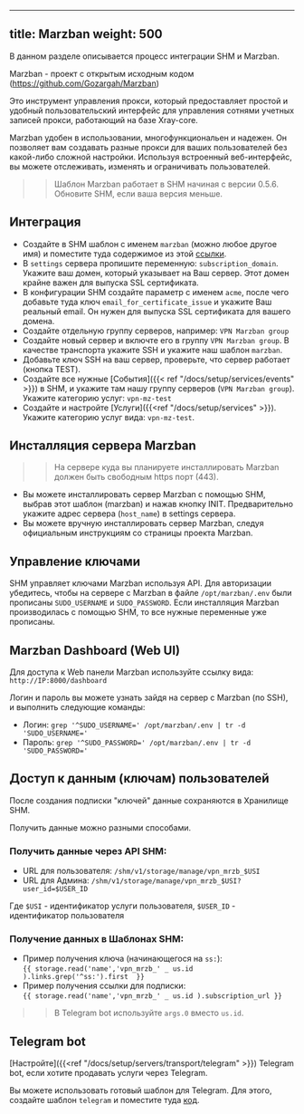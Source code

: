 
---
title: Marzban
weight: 500
---

В данном разделе описывается процесс интеграции SHM и Marzban.

Marzban - проект с открытым исходным кодом (https://github.com/Gozargah/Marzban)

Это инструмент управления прокси, который предоставляет простой и удобный пользовательский интерфейс для управления сотнями учетных записей прокси,
работающий на базе Xray-core.

Marzban удобен в использовании, многофункциональен и надежен.
Он позволяет вам создавать разные прокси для ваших пользователей без какой-либо сложной настройки.
Используя встроенный веб-интерфейс, вы можете отслеживать, изменять и ограничивать пользователей.

>> Шаблон Marzban работает в SHM начиная с версии 0.5.6. Обновите SHM, если ваша версия меньше.

## Интеграция

- Создайте в SHM шаблон с именем `marzban` (можно любое другое имя) и поместите туда содержимое из этой
[ссылки](https://raw.githubusercontent.com/danuk/shm-templates/main/marzban/shm_actions_script.sh).
- В `settings` сервера пропишите переменную: `subscription_domain`. Укажите ваш домен, который указывает на Ваш сервер. Этот домен крайне важен для выпуска SSL сертификата.
- В конфигурации SHM создайте параметр с именем `acme`, после чего добавьте туда ключ `email_for_certificate_issue` и укажите Ваш реальный email. Он нужен для выпуска SSL сертификата для вашего домена.
- Создайте отдельную группу серверов, например: `VPN Marzban group`
- Создайте новый сервер и включте его в группу `VPN Marzban group`. В качестве транспорта укажите SSH и укажите наш шаблон `marzban`.
- Добавьте ключ SSH на ваш сервер, проверьте, что сервер работает (кнопка TEST).
- Создайте все нужные [Cобытия]({{< ref "/docs/setup/services/events" >}}) в SHM, и укажите там нашу группу серверов (`VPN Marzban group`). Укажите категорию услуг: `vpn-mz-test`
- Создайте и настройте [Услуги]({{<ref "/docs/setup/services" >}}). Укажите категорию услуг вида: `vpn-mz-test`.

## Инсталляция сервера Marzban

>> На сервере куда вы планируете инсталлировать Marzban должен быть свободным https порт (443).

- Вы можете инсталлировать сервер Marzban с помощью SHM, выбрав этот шаблон (marzban) и нажав кнопку INIT.
Предварительно укажите адрес сервера (`host_name`) в settings сервера.
- Вы можете вручную инсталлировать сервер Marzban, следуя официальным инструкциям со страницы проекта Marzban.

## Управление ключами

SHM управляет ключами Marzban используя API. Для авторизации убедитесь, чтобы на сервере c Marzban в файле `/opt/marzban/.env` были прописаны `SUDO_USERNAME` и `SUDO_PASSWORD`.
Если инсталляция Marzban производилась с помощью SHM, то все нужные переменные уже прописаны.

## Marzban Dashboard (Web UI)

Для доступа к Web панели Marzban используйте ссылку вида: `http://IP:8000/dashboard`

Логин и пароль вы можете узнать зайдя на сервер с Marzban (по SSH), и выполнить следующие команды:
* Логин: `grep '^SUDO_USERNAME=' /opt/marzban/.env | tr -d 'SUDO_USERNAME='`
* Пароль: `grep '^SUDO_PASSWORD=' /opt/marzban/.env | tr -d 'SUDO_PASSWORD='`

## Доступ к данным (ключам) пользователей

После создания подписки "ключей" данные сохраняются в Хранилище SHM.

Получить данные можно разными способами.

### Получить данные через API SHM:
- URL для пользователя: `/shm/v1/storage/manage/vpn_mrzb_$USI`
- URL для Админа: `/shm/v1/storage/manage/vpn_mrzb_$USI?user_id=$USER_ID`

Где `$USI` - идентификатор услуги пользователя, `$USER_ID` - идентификатор пользователя

### Получение данных в Шаблонах SHM:
- Пример получения ключа (начинающегося на `ss:`): <br> `{{ storage.read('name','vpn_mrzb_' _ us.id ).links.grep('^ss:').first  }}`
- Пример получения ссылки для подписки: <br> `{{ storage.read('name','vpn_mrzb_' _ us.id ).subscription_url }}`

>> В Telegram bot используйте `args.0` вместо `us.id`.

## Telegram bot

[Настройте]({{<ref "/docs/setup/servers/transport/telegram" >}}) Telegram bot, если хотите продавать услуги через Telegram.

Вы можете использовать готовый шаблон для Telegram. Для этого, создайте шаблон `telegram` и поместите туда [код](https://raw.githubusercontent.com/danuk/shm-templates/main/telegram_bot/vpn/telegram-vpn-by-category.tmpl).


